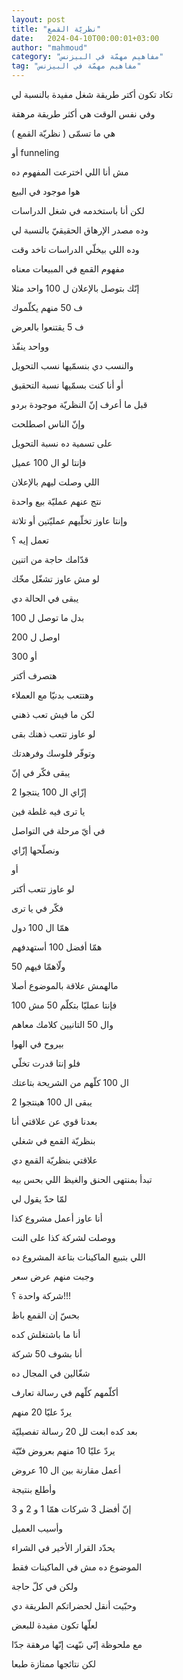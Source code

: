 ```yaml
---
layout: post
title: "نظريّة القمع"
date:   2024-04-10T00:00:01+03:00
author: "mahmoud"
category: "مفاهيم مهمّة في البيزنس"
tag: "مفاهيم مهمّة في البيزنس"
---
```



تكاد تكون أكتر طريقة شغل مفيدة بالنسبة لي

وفي نفس الوقت هي أكثر طريقة مرهقة

هي ما تسمّى ( نظريّة القمع )

أو funneling




مش أنا اللي اخترعت المفهوم ده

هوا موجود في البيع

لكن أنا باستخدمه في شغل الدراسات

وده مصدر الإرهاق الحقيقيّ بالنسبة لي

وده اللي بيخلّي الدراسات تاخد وقت




مفهوم القمع في المبيعات معناه

إنّك بتوصل بالإعلان ل 100 واحد مثلا

ف 50 منهم يكلّموك

ف 5 يقتنعوا بالعرض

وواحد ينفّذ




والنسب دي بنسمّيها نسب التحويل

أو أنا كنت بسمّيها نسبة التحقيق

قبل ما أعرف إنّ النظريّة موجودة بردو

وإنّ الناس اصطلحت

على تسمية ده نسبة التحويل




فإنتا لو ال 100 عميل

اللي وصلت ليهم بالإعلان

نتج عنهم عمليّة بيع واحدة

وإنتا عاوز تخلّيهم عمليّتين أو تلاتة

تعمل إيه ؟




قدّامك حاجة من اتنين




لو مش عاوز تشغّل مخّك

يبقى في الحالة دي

بدل ما توصل ل 100

اوصل ل 200

أو 300




هتصرف أكتر

وهتتعب بدنيّا مع العملاء

لكن ما فيش تعب ذهني




لو عاوز تتعب ذهنك بقى

وتوفّر فلوسك وفرهدتك

يبقى فكّر في إنّ

إزّاي ال 100 ينتجوا 2




يا ترى فيه غلطة فين

في أيّ مرحلة في التواصل

ونصلّحها إزّاي




أو

لو عاوز تتعب أكتر

فكّر في يا ترى

همّا ال 100 دول

همّا أفضل 100 أستهدفهم




ولّاهمّا فيهم 50

مالهمش علاقة بالموضوع أصلا

فإنتا عمليّا بتكلّم 50 مش 100

وال 50 التانيين كلامك معاهم

بيروح في الهوا




فلو إنتا قدرت تخلّي

ال 100 كلّهم من الشريحة بتاعتك

يبقى ال 100 هينتجوا 2




بعدنا قوي عن علاقتي أنا

بنظريّة القمع في شغلي




علاقتي بنظريّة القمع دي

تبدأ بمنتهى الحنق والغيظ اللي بحس بيه

لمّا حدّ يقول لي

أنا عاوز أعمل مشروع كذا

ووصلت لشركة كذا على النت

اللي بتبيع الماكينات بتاعة المشروع ده

وجبت منهم عرض سعر




شركة واحدة ؟!!!




بحسّ إن القمع باظ




أنا ما باشتغلش كده

أنا بشوف 50 شركة

شغّالين في المجال ده

أكلّمهم كلّهم في رسالة تعارف

يردّ عليّا 20 منهم




بعد كده ابعت لل 20 رسالة تفصيليّة

يردّ عليّا 10 منهم بعروض فنّيّة




أعمل مقارنة بين ال 10 عروض

وأطلع بنتيجة

إنّ أفضل 3 شركات همّا 1 و 2 و 3




وأسيب العميل

يحدّد القرار الأخير في الشراء




الموضوع ده مش في الماكينات فقط

ولكن في كلّ حاجة




وحبّيت أنقل لحضراتكم الطريقة دي

لعلّها تكون مفيدة للبعض

مع ملحوظة إنّي نبّهت إنّها مرهقة جدّا

لكن نتائجها ممتازة طبعا
